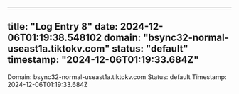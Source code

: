 
---
title: "Log Entry 8"
date: 2024-12-06T01:19:38.548102
domain: "bsync32-normal-useast1a.tiktokv.com"
status: "default"
timestamp: "2024-12-06T01:19:33.684Z"
---

Domain: bsync32-normal-useast1a.tiktokv.com
Status: default
Timestamp: 2024-12-06T01:19:33.684Z
